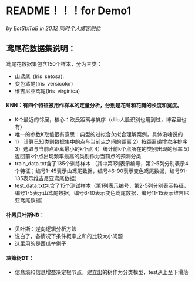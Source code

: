 # README！！！for Demo1
*by EotStxTaB in 20.12*
*同时[个人博客](eotstxtab.top)附此*

## 鸢尾花数据集说明：
鸢尾花数据集包含150个样本，分为三类：
* 山鸢尾 (Iris setosa).
* 变色鸢尾(Iris versicolor)
* 维吉尼亚鸢尾(Iris virginica)

#### KNN：有四个特征被用作样本的定量分析，分别是花萼和花瓣的长度和宽度。
* K个最近的邻居，核心：欧氏距离与排序（dlib人脸识别也用到过，博客里也有）
* 唯一的参数K取值很有意思：典型的过拟合欠拟合理解案例，具体没啥说的
* 1） 计算已知类别数据集中的点与当前点之间的距离
2）按距离递增次序排序
3）选取与当前点距离最小的k个点
4）统计前k个点所在的类别出现的频率
5）返回前k个点出现频率最高的类别作为当前点的预测分类
* train_data.txt含了135个训练样本
（其中第1列表示编号，第2-5列分别表示4个特征；编号1-45表示山鸢尾数据，编号46-90表示变色鸢尾数据，编号91-135表示维吉尼亚鸢尾数据）
* test_data.txt包含了15个测试样本（第1列表示编号，第2-5列分别表示特征，编号1-5表示山鸢尾数据，编号6-10表示变色鸢尾数据，编号11-15表示维吉尼亚鸢尾数据）

#### 朴素贝叶斯NB：
* 贝叶斯：逆向逻辑分析方法
* 说白了，各情况下条件概率之和的比较大小问题
* 这里用的是西瓜举例子

#### 决策树DT：
* 信息熵和信息增益决定根节点，建立出的树作为分类模型，test从上至下滑落
